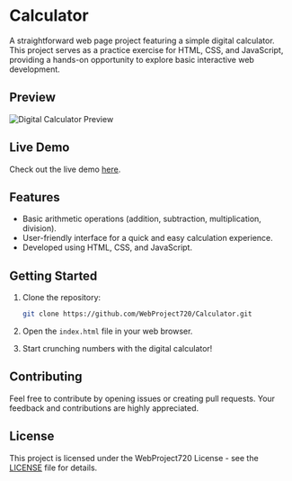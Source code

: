 # Calculator

A straightforward web page project featuring a simple digital calculator. This project serves as a practice exercise for HTML, CSS, and JavaScript, providing a hands-on opportunity to explore basic interactive web development.

## Preview

![Digital Calculator Preview](./preview.png)

## Live Demo

Check out the live demo [here](https://webproject720.github.io/Calculator/).

## Features

- Basic arithmetic operations (addition, subtraction, multiplication, division).
- User-friendly interface for a quick and easy calculation experience.
- Developed using HTML, CSS, and JavaScript.

## Getting Started

1. Clone the repository:

    ```bash
    git clone https://github.com/WebProject720/Calculator.git
    ```

2. Open the `index.html` file in your web browser.

3. Start crunching numbers with the digital calculator!

## Contributing

Feel free to contribute by opening issues or creating pull requests. Your feedback and contributions are highly appreciated.

## License

This project is licensed under the WebProject720 License - see the [LICENSE](LICENSE) file for details.

